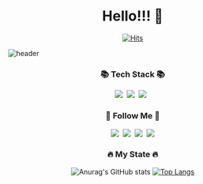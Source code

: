 <h1 align="center">Hello!!! 💞</h1>
<div align="center">
  
  [![Hits](https://hits.seeyoufarm.com/api/count/incr/badge.svg?url=https%3A%2F%2Fgithub.com%2FKIMEUNBI01&count_bg=%23FDCCF3&title_bg=%23FF2CAE&icon=exercism.svg&icon_color=%23E7E7E7&title=hits&edge_flat=false)](https://hits.seeyoufarm.com)
  
</div>

![header](https://capsule-render.vercel.app/api?type=Rounded&color=ed0086&height=300&section=header&text=Kim%20Eun%20Bi&animation=FadeIn&fontSize=90)

<div align="center">
  
  <h3 align="center">📚 Tech Stack 📚</h3>
<p align="center">
  <img src="https://img.shields.io/badge/Python-3766AB?style=flat-square&logo=Python&logoColor=white"/></a>&nbsp 
  <img src="https://img.shields.io/badge/JAVASCRIPT-FFFF00?style=flat-square&logo=JavaScript&logoColor=white"/></a>&nbsp 
  <img src="https://img.shields.io/badge/c++-00599C?style=flat-square&logo=c%2B%2B&logoColor=white"/></a> &nbsp 
  <br>
</p>

<h3 align="center">🌈 Follow Me 🌈</h3>
<p align="center">
  <a href="https://velog.io/@uunvii_"><img src="https://img.shields.io/badge/Tech%20Blog-11B48A?style=flat-square&logo=Vimeo&logoColor=white&link=https://velog.io/@uunvii_"/></a>&nbsp
  <a href="https://eunbe.tistory.com"><img src="https://img.shields.io/badge/Tech%20Blog-11B48A?style=flat-square&logo=tistory&logoColor=white&link=https://eunbe.tistory.com"/></a>&nbsp
  <a href="https://www.instagram.com/uunvii_/"><img src="https://img.shields.io/badge/Instagram-E4405F?style=flat-square&logo=Instagram&logoColor=white&link=https://www.instagram.com/uunvii_/"/></a>&nbsp
  <a href="mailto:hufseunbi@gmail.com"><img src="https://img.shields.io/badge/Gmail-d14836?style=flat-square&logo=Gmail&logoColor=white&link=hufseunbi@gmail.com"/></a>
</p>
 
 <h3 align="center">🔥 My State 🔥</h3>

  ![Anurag's GitHub stats](https://github-readme-stats.vercel.app/api?username=anuraghazra&show_icons=true&theme=radical)
  [![Top Langs](https://github-readme-stats.vercel.app/api/top-langs/?username=anuraghazra&layout=compact)](https://github.com/anuraghazra/github-readme-stats)

</div>

